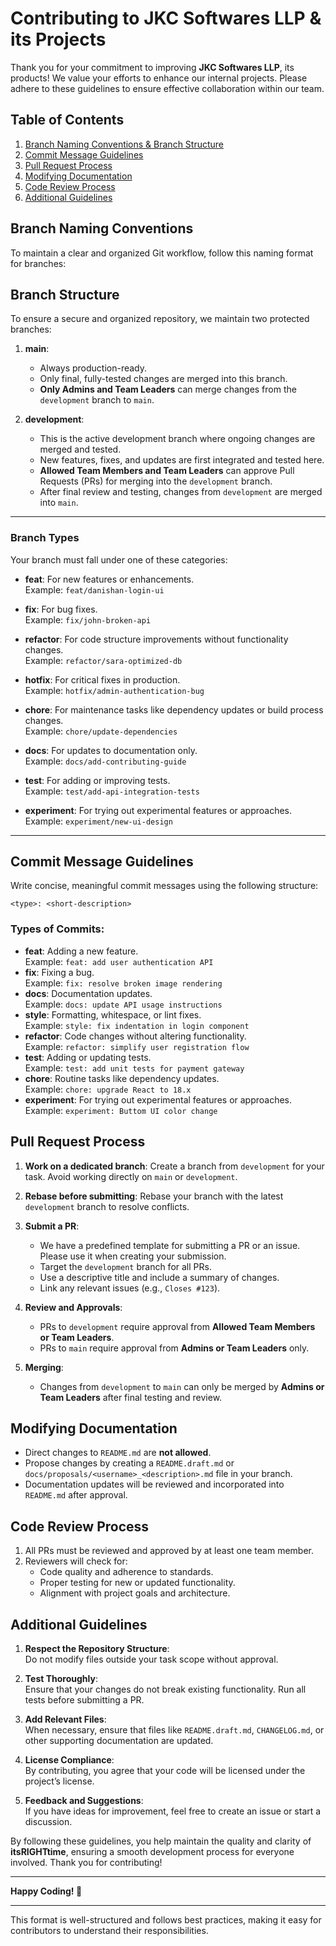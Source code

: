 # Contributing to **JKC Softwares LLP** & its **Projects**

Thank you for your commitment to improving **JKC Softwares LLP**, its products! We value your efforts to enhance our internal projects. Please adhere to these guidelines to ensure effective collaboration within our team.

## Table of Contents

1. [Branch Naming Conventions & Branch Structure](#branch-naming-conventions)
2. [Commit Message Guidelines](#commit-message-guidelines)
3. [Pull Request Process](#pull-request-process)
4. [Modifying Documentation](#modifying-documentation)
5. [Code Review Process](#code-review-process)
6. [Additional Guidelines](#additional-guidelines)

## Branch Naming Conventions

To maintain a clear and organized Git workflow, follow this naming format for branches:


## Branch Structure

To ensure a secure and organized repository, we maintain two protected branches:

1. **main**:

   - Always production-ready.
   - Only final, fully-tested changes are merged into this branch.
   - **Only Admins and Team Leaders** can merge changes from the `development` branch to `main`.

2. **development**:
   - This is the active development branch where ongoing changes are merged and tested.
   - New features, fixes, and updates are first integrated and tested here.
   - **Allowed Team Members and Team Leaders** can approve Pull Requests (PRs) for merging into the `development` branch.
   - After final review and testing, changes from `development` are merged into `main`.

---

### Branch Types

Your branch must fall under one of these categories:

- **feat**: For new features or enhancements.  
  Example: `feat/danishan-login-ui`

- **fix**: For bug fixes.  
  Example: `fix/john-broken-api`

- **refactor**: For code structure improvements without functionality changes.  
  Example: `refactor/sara-optimized-db`

- **hotfix**: For critical fixes in production.  
  Example: `hotfix/admin-authentication-bug`

- **chore**: For maintenance tasks like dependency updates or build process changes.  
  Example: `chore/update-dependencies`

- **docs**: For updates to documentation only.  
  Example: `docs/add-contributing-guide`

- **test**: For adding or improving tests.  
  Example: `test/add-api-integration-tests`

- **experiment**: For trying out experimental features or approaches.  
  Example: `experiment/new-ui-design`

---

## Commit Message Guidelines

Write concise, meaningful commit messages using the following structure:

```plaintext
<type>: <short-description>
```

### Types of Commits:

- **feat**: Adding a new feature.  
  Example: `feat: add user authentication API`
- **fix**: Fixing a bug.  
  Example: `fix: resolve broken image rendering`
- **docs**: Documentation updates.  
  Example: `docs: update API usage instructions`
- **style**: Formatting, whitespace, or lint fixes.  
  Example: `style: fix indentation in login component`
- **refactor**: Code changes without altering functionality.  
  Example: `refactor: simplify user registration flow`
- **test**: Adding or updating tests.  
  Example: `test: add unit tests for payment gateway`
- **chore**: Routine tasks like dependency updates.  
  Example: `chore: upgrade React to 18.x`
- **experiment**: For trying out experimental features or approaches.  
  Example: `experiment: Buttom UI color change`

## Pull Request Process

1. **Work on a dedicated branch**: Create a branch from `development` for your task. Avoid working directly on `main` or `development`.
2. **Rebase before submitting**: Rebase your branch with the latest `development` branch to resolve conflicts.
3. **Submit a PR**:

   - We have a predefined template for submitting a PR or an issue. Please use it when creating your submission.
   - Target the `development` branch for all PRs.
   - Use a descriptive title and include a summary of changes.
   - Link any relevant issues (e.g., `Closes #123`).

4. **Review and Approvals**:

   - PRs to `development` require approval from **Allowed Team Members or Team Leaders**.
   - PRs to `main` require approval from **Admins or Team Leaders** only.

5. **Merging**:
   - Changes from `development` to `main` can only be merged by **Admins or Team Leaders** after final testing and review.

## Modifying Documentation

- Direct changes to `README.md` are **not allowed**.
- Propose changes by creating a `README.draft.md` or `docs/proposals/<username>_<description>.md` file in your branch.
- Documentation updates will be reviewed and incorporated into `README.md` after approval.

## Code Review Process

1. All PRs must be reviewed and approved by at least one team member.
2. Reviewers will check for:
   - Code quality and adherence to standards.
   - Proper testing for new or updated functionality.
   - Alignment with project goals and architecture.

## Additional Guidelines

1. **Respect the Repository Structure**:  
   Do not modify files outside your task scope without approval.

2. **Test Thoroughly**:  
   Ensure that your changes do not break existing functionality. Run all tests before submitting a PR.

3. **Add Relevant Files**:  
   When necessary, ensure that files like `README.draft.md`, `CHANGELOG.md`, or other supporting documentation are updated.

4. **License Compliance**:  
   By contributing, you agree that your code will be licensed under the project’s license.

5. **Feedback and Suggestions**:  
   If you have ideas for improvement, feel free to create an issue or start a discussion.

By following these guidelines, you help maintain the quality and clarity of **itsRIGHTtime**, ensuring a smooth development process for everyone involved. Thank you for contributing!

---

**Happy Coding! 🎉**

---

This format is well-structured and follows best practices, making it easy for contributors to understand their responsibilities.
